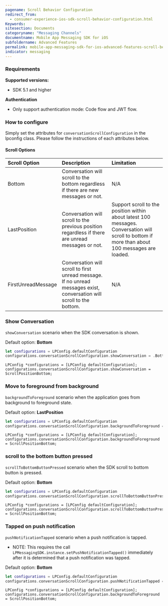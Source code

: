 ```yaml
---
pagename: Scroll Behavior Configuration
redirect_from:
  - consumer-experience-ios-sdk-scroll-behavior-configuration.html
Keywords:
sitesection: Documents
categoryname: "Messaging Channels"
documentname: Mobile App Messaging SDK for iOS
subfoldername: Advanced Features
permalink: mobile-app-messaging-sdk-for-ios-advanced-features-scroll-behavior-configuration.html
indicator: messaging
---
```


### Requirements

**Supported versions:** 
 - SDK 5.1 and higher

**Authentication**
 - Only support authentication mode: Code flow and JWT flow.


### How to configure
Simply set the attributes for `conversationScrollConfiguration` in the lpconfig class. Please follow the instructions of each attributes below. 


#### Scroll Options

| Scroll Option | Description | Limitation |
| :--- | :--- | :--- |
| Bottom | Conversation will scroll to the bottom regardless if there are new messages or not. | N/A |
| LastPosition | Conversation will scroll to the previous position regardless if there are unread messages or not. | Support scroll to the position within about latest 100 messages. Conversation will scroll to bottom if more than about 100 messages are loaded. |
| FirstUnreadMessage | Conversation will scroll to first unread message. If no unread messages exist, conversation will scroll to the bottom. | N/A |

### Show Conversation

`showConversation` 
scenario when the SDK conversation is shown. 

Default option: **Bottom**

```swift
let configurations = LPConfig.defaultConfiguration
configurations.conversationScrollConfiguration.showConversation = .Bottom
```

```objc
LPConfig *configurations = [LPConfig defaultConfiguration];
configurations.conversationScrollConfiguration.showConversation = ScrollPositionBottom;
```

### Move to foreground from background

`backgroundToForeground` 
scenario when the application goes from background to foreground state. 

Default option: **LastPosition**

```swift
let configurations = LPConfig.defaultConfiguration
configurations.conversationScrollConfiguration.backgroundToForeground = .Bottom
```

```objc
LPConfig *configurations = [LPConfig defaultConfiguration];
configurations.conversationScrollConfiguration.backgroundToForeground = ScrollPositionBottom;
```

### scroll to the bottom button pressed

`scrollToBottomButtonPressed`
scenario when the SDK scroll to bottom button is pressed.

Default option: **Bottom**

```swift
let configurations = LPConfig.defaultConfiguration
configurations.conversationScrollConfiguration.scrollToBottomButtonPressed = .Bottom
```

```objc
LPConfig *configurations = [LPConfig defaultConfiguration];
configurations.conversationScrollConfiguration.scrollToBottomButtonPressed = ScrollPositionBottom;
```

### Tapped on push notification

`pushNotificationTapped`
scenario when a push notification is tapped.
- NOTE: This requires the call `LPMessagingSDK.instance.setPushNotificationTapped()` immediately after it is determined that a push notification was tapped.

Default option: **Bottom**


```swift
let configurations = LPConfig.defaultConfiguration
configurations.conversationScrollConfiguration.pushNotificationTapped = .Bottom
```

```objc
LPConfig *configurations = [LPConfig defaultConfiguration];
configurations.conversationScrollConfiguration.backgroundToForeground = ScrollPositionBottom;
```